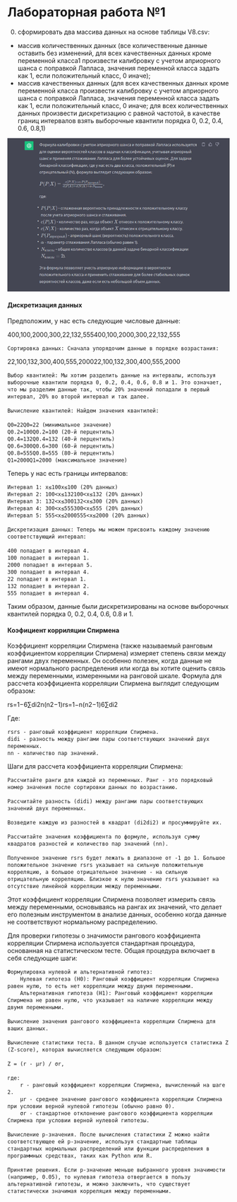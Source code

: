 # Лабораторная работа №1

0) cформировать два массива данных на основе таблицы V8.csv:
- массив количественных данных (все количественные данные оставить без
изменений, для всех качественных данных кроме переменной класса1 произвести
калибровку с учетом априорного шанса с поправкой Лапласа, значения переменной
класса задать как 1, если положительный класс, 0 иначе);
- массив качественных данных (для всех качественных данных кроме переменной
класса произвести калибровку с учетом априорного шанса с поправкой Лапласа,
значения переменной класса задать как 1, если положительный класс, 0 иначе; для
всех количественных данных произвести дискретизацию с равной частотой, в
качестве границ интервалов взять выборочные квантили порядка 0, 0.2, 0.4, 0.6, 0.8,1)

![Alt text](kalibrovka.jpg)


#### Дискретизация данных

Предположим, у нас есть следующие числовые данные:

400,100,2000,300,22,132,555400,100,2000,300,22,132,555

    Сортировка данных: Сначала упорядочим данные в порядке возрастания:

22,100,132,300,400,555,200022,100,132,300,400,555,2000

    Выбор квантилей: Мы хотим разделить данные на интервалы, используя выборочные квантили порядка 0, 0.2, 0.4, 0.6, 0.8 и 1. Это означает, что мы разделим данные так, чтобы 20% значений попадали в первый интервал, 20% во второй интервал и так далее.

    Вычисление квантилей: Найдем значения квантилей:

    Q0=22Q0​=22 (минимальное значение)
    Q0.2=100Q0.2​=100 (20-й перцентиль)
    Q0.4=132Q0.4​=132 (40-й перцентиль)
    Q0.6=300Q0.6​=300 (60-й перцентиль)
    Q0.8=555Q0.8​=555 (80-й перцентиль)
    Q1=2000Q1​=2000 (максимальное значение)

Теперь у нас есть границы интервалов:

    Интервал 1: x≤100x≤100 (20% данных)
    Интервал 2: 100<x≤132100<x≤132 (20% данных)
    Интервал 3: 132<x≤300132<x≤300 (20% данных)
    Интервал 4: 300<x≤555300<x≤555 (20% данных)
    Интервал 5: 555<x≤2000555<x≤2000 (20% данных)

    Дискретизация данных: Теперь мы можем присвоить каждому значению соответствующий интервал:

    400 попадает в интервал 4.
    100 попадает в интервал 1.
    2000 попадает в интервал 5.
    300 попадает в интервал 4.
    22 попадает в интервал 1.
    132 попадает в интервал 2.
    555 попадает в интервал 4.

Таким образом, данные были дискретизированы на основе выборочных квантилей порядка 0, 0.2, 0.4, 0.6, 0.8 и 1.


#### Коэфициент корриляции Спирмена

Коэффициент корреляции Спирмена (также называемый ранговым коэффициентом корреляции Спирмена) измеряет степень связи между рангами двух переменных. Он особенно полезен, когда данные не имеют нормального распределения или когда вы хотите оценить связь между переменными, измеренными на ранговой шкале. Формула для рассчета коэффициента корреляции Спирмена выглядит следующим образом:

rs=1−6∑di2n(n2−1)rs​=1−n(n2−1)6∑di2​​

Где:

    rsrs​ - ранговый коэффициент корреляции Спирмена.
    didi​ - разность между рангами пары соответствующих значений двух переменных.
    nn - количество пар значений.

Шаги для рассчета коэффициента корреляции Спирмена:

    Рассчитайте ранги для каждой из переменных. Ранг - это порядковый номер значения после сортировки данных по возрастанию.

    Рассчитайте разность (didi​) между рангами пары соответствующих значений двух переменных.

    Возведите каждую из разностей в квадрат (di2di2​) и просуммируйте их.

    Рассчитайте значения коэффициента по формуле, используя сумму квадратов разностей и количество пар значений (nn).

    Полученное значение rsrs​ будет лежать в диапазоне от -1 до 1. Большое положительное значение rsrs​ указывает на сильную положительную корреляцию, а большое отрицательное значение - на сильную отрицательную корреляцию. Близкое к нулю значение rsrs​ указывает на отсутствие линейной корреляции между переменными.

Этот коэффициент корреляции Спирмена позволяет измерить связь между переменными, основываясь на рангах их значений, что делает его полезным инструментом в анализе данных, особенно когда данные не соответствуют нормальному распределению.

Для проверки гипотезы о значимости рангового коэффициента корреляции Спирмена используется стандартная процедура, основанная на статистическом тесте. Общая процедура включает в себя следующие шаги:

    Формулировка нулевой и альтернативной гипотез:
        Нулевая гипотеза (H0): Ранговый коэффициент корреляции Спирмена равен нулю, то есть нет корреляции между двумя переменными.
        Альтернативная гипотеза (H1): Ранговый коэффициент корреляции Спирмена не равен нулю, что указывает на наличие корреляции между двумя переменными.

    Вычисление значения рангового коэффициента корреляции Спирмена для ваших данных.

    Вычисление статистики теста. В данном случае используется статистика Z (Z-score), которая вычисляется следующим образом:

    Z = (r - μr) / σr,

    где:
        r - ранговый коэффициент корреляции Спирмена, вычисленный на шаге 2.
        μr - среднее значение рангового коэффициента корреляции Спирмена при условии верной нулевой гипотезы (обычно равно 0).
        σr - стандартное отклонение рангового коэффициента корреляции Спирмена при условии верной нулевой гипотезы.

    Вычисление p-значения. После вычисления статистики Z можно найти соответствующее ей p-значение, используя стандартные таблицы стандартных нормальных распределений или функции распределения в программных средствах, таких как Python или R.

    Принятие решения. Если p-значение меньше выбранного уровня значимости (например, 0.05), то нулевая гипотеза отвергается в пользу альтернативной гипотезы, и можно заключить, что существует статистически значимая корреляция между переменными.


    